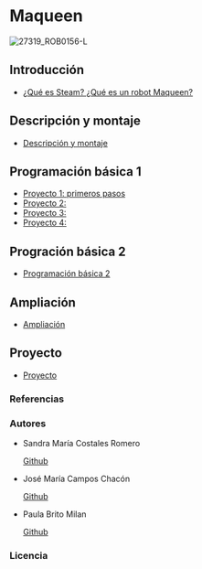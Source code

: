 # Maqueen

![27319_ROB0156-L](https://user-images.githubusercontent.com/114906778/207546794-667d5d8b-6c83-4ca5-aff8-4cb13cf3c9cb.jpg)

## Introducción

- [¿Qué es Steam? ¿Qué es un robot Maqueen?](modulo0/modulo0.md)

## Descripción y montaje

- [Descripción y montaje](modulo1/modulo1.md)

## Programación básica 1

- [Proyecto 1: primeros pasos](modulo2/programación1.md)
- [Proyecto 2: ](modulo2/programacion2.md)
- [Proyecto 3: ](modulo2/programacion3.md)
- [Proyecto 4: ](modulo2/programacion4.md)

## Progración básica 2

- [Programación básica 2](modulo3/modulo3.md)

## Ampliación

- [Ampliación](modulo4/modulo4.md)

## Proyecto

- [Proyecto](proyecto/proyecto.md)

### Referencias
### Autores

- Sandra María Costales Romero 


  [Github](https://github.com/Scosrom)
  
- José María Campos Chacón 


  [Github](https://github.com/camposchaconjosemaria)
  
- Paula Brito Milan


  [Github](https://github.com/Paulabm24)  
  
 
### Licencia
